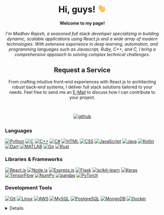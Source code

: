 <h1 align="center">Hi, guys! <img src="https://github.com/FujiwaraChoki/FujiwaraChoki/blob/main/assets/238178097-766d336d-b87d-44ba-807c-c51de2bc6b4d.gif" width="28px" alt="👋"></h1>

<p align="center">
    <b>Welcome to my page!</b><br><br>
    <i>
        I'm Madhav Rajesh, a seasoned full stack developer specializing in building dynamic, scalable applications using React.js and a wide array of modern technologies. With extensive experience in deep learning, automation, and programming languages such as Javascript, Ruby, C++, and C, I bring a comprehensive approach to solving complex technical challenges.
    </i><br>
    <h2 align="center">Request a Service</h2>
    <p align="center">From crafting intuitive front-end experiences with React.js to architecting robust back-end systems, I deliver full stack solutions tailored to your needs. Feel free to send me an <a href="mailto:madhavrajesh.cs@gmail.com">E-Mail</a> to discuss how I can contribute to your project.</p><br />
</p>

<div align="center">
<a href="https://github.com/maddyrajesh" target="_blank">
<img src="https://img.shields.io/badge/github-%2324292e.svg?&style=for-the-badge&logo=github&logoColor=white" alt="github" style="margin-bottom: 5px;" />
</a>
</div>

### Languages
[![Python](https://img.shields.io/badge/python-black?style=for-the-badge&logo=python)](https://www.python.org/)
[![C](https://img.shields.io/badge/c-black?style=for-the-badge&logo=c)](https://en.wikipedia.org/wiki/C_(programming_language))
[![C++](https://img.shields.io/badge/c++-black?style=for-the-badge&logo=cplusplus)](https://isocpp.org/)
[![C#](https://img.shields.io/badge/c%23-black?style=for-the-badge&logo=c-sharp)](https://docs.microsoft.com/en-us/dotnet/csharp/)
[![HTML](https://img.shields.io/badge/html5-black?style=for-the-badge&logo=html5)](https://developer.mozilla.org/en-US/docs/Web/Guide/HTML/HTML5)
[![CSS](https://img.shields.io/badge/css3-black?style=for-the-badge&logo=css3)](https://www.w3.org/Style/CSS/Overview.en.html)
[![JavaScript](https://img.shields.io/badge/javascript-black?style=for-the-badge&logo=javascript)](https://www.javascript.com/)
[![Java](https://img.shields.io/badge/java-black?style=for-the-badge&logo=openjdk)](https://www.oracle.com/java/)
[![Kotlin](https://img.shields.io/badge/kotlin-black?style=for-the-badge&logo=kotlin)](https://kotlinlang.org/)
[![Dart](https://img.shields.io/badge/dart-black?style=for-the-badge&logo=dart)](https://dart.dev/)
[![MATLAB](https://img.shields.io/badge/matlab-black?style=for-the-badge&logo=matlab)](https://www.mathworks.com/products/matlab.html)
[![Go](https://img.shields.io/badge/go-black?style=for-the-badge&logo=go)](https://golang.org/)
[![Rust](https://img.shields.io/badge/rust-black?style=for-the-badge&logo=rust)](https://www.rust-lang.org/)

### Libraries & Frameworks
[![React.js](https://img.shields.io/badge/react-black?style=for-the-badge&logo=react)](https://reactjs.org/)
[![Node.js](https://img.shields.io/badge/node.js-black?style=for-the-badge&logo=node.js)](https://nodejs.org/)
[![Express.js](https://img.shields.io/badge/express.js-black?style=for-the-badge&logo=express)](https://expressjs.com/)
[![Flask](https://img.shields.io/badge/flask-black?style=for-the-badge&logo=flask)](https://palletsprojects.com/p/flask/)
[![scikit-learn](https://img.shields.io/badge/scikit_learn-black?style=for-the-badge&logo=scikit-learn)](https://scikit-learn.org/)
[![Keras](https://img.shields.io/badge/keras-black?style=for-the-badge&logo=keras)](https://keras.io/)
[![TensorFlow](https://img.shields.io/badge/tensorflow-black?style=for-the-badge&logo=tensorflow)](https://www.tensorflow.org/)
[![NumPy](https://img.shields.io/badge/numpy-black?style=for-the-badge&logo=numpy)](https://numpy.org/)
[![pandas](https://img.shields.io/badge/pandas-black?style=for-the-badge&logo=pandas)](https://pandas.pydata.org/)
[![PyTorch](https://img.shields.io/badge/PyTorch-black?style=for-the-badge&logo=PyTorch)](https://pytorch.org/)

### Development Tools
[![Git](https://img.shields.io/badge/git-black?style=for-the-badge&logo=git)](https://git-scm.com/)
[![Linux](https://img.shields.io/badge/linux-black?style=for-the-badge&logo=Linux)](https://www.linux.org/)
[![AWS](https://img.shields.io/badge/aws-black?style=for-the-badge&logo=amazon-aws)](https://aws.amazon.com/)
[![MySQL](https://img.shields.io/badge/mysql-black?style=for-the-badge&logo=mysql)](https://www.mysql.com/)
[![PostgreSQL](https://img.shields.io/badge/postgresql-black?style=for-the-badge&logo=postgresql)](https://www.postgresql.org/)
[![MongoDB](https://img.shields.io/badge/mongodb-black?style=for-the-badge&logo=mongodb)](https://www.mongodb.com/)
[![Docker](https://img.shields.io/badge/docker-black?style=for-the-badge&logo=docker)](https://www.docker.com/)


<details>
<p align="center">
  <a href="https://github.com/maddyrajesh">
    <img src="http://github-profile-summary-cards.vercel.app/api/cards/profile-details?username=maddyrajesh&theme=transparent" />
  </a>
  <a href="https://github.com/maddyrajesh">
    <img src="https://github-readme-streak-stats.herokuapp.com/?user=maddyrajesh&hide_border=true&card_width=338&theme=transparent" />
  </a>
  <a href="https://github.com/maddyrajesh">
    <img src="http://github-profile-summary-cards.vercel.app/api/cards/stats?username=maddyrajesh&theme=transparent" />
  </a>
</p>
<table><tr><td valign="top" width="33%">

### Frontend  
<div align="center">  
<a href="https://reactjs.org/" target="_blank"><img style="margin: 10px" src="https://profilinator.rishav.dev/skills-assets/react-original-wordmark.svg" alt="React" height="50" /></a>  
<a href="https://getbootstrap.com/docs/3.4/javascript/" target="_blank"><img style="margin: 10px" src="https://profilinator.rishav.dev/skills-assets/bootstrap-plain.svg" alt="Bootstrap" height="50" /></a>  
<a href="https://www.w3schools.com/css/" target="_blank"><img style="margin: 10px" src="https://profilinator.rishav.dev/skills-assets/css3-original-wordmark.svg" alt="CSS3" height="50" /></a>  
<a href="https://en.wikipedia.org/wiki/HTML5" target="_blank"><img style="margin: 10px" src="https://profilinator.rishav.dev/skills-assets/html5-original-wordmark.svg" alt="HTML5" height="50" /></a>  
<a href="https://www.electronjs.org/" target="_blank"><img style="margin: 10px" src="https://profilinator.rishav.dev/skills-assets/electron-original.svg" alt="Electron" height="50" /></a>  
<a href="https://www.javascript.com/" target="_blank"><img style="margin: 10px" src="https://profilinator.rishav.dev/skills-assets/javascript-original.svg" alt="JavaScript" height="50" /></a>  
<a href="https://www.typescriptlang.org/" target="_blank"><img style="margin: 10px" src="https://profilinator.rishav.dev/skills-assets/typescript-original.svg" alt="TypeScript" height="50" /></a>  
<a href="https://www.latex-project.org/" target="_blank"><img style="margin: 10px" src="https://profilinator.rishav.dev/skills-assets/latex.png" alt="LaTeX" height="50" /></a>  
<a href="https://nextjs.org/" target="_blank"><img style="margin: 10px" src="https://profilinator.rishav.dev/skills-assets/nextjs.png" alt="NextJS" height="50" /></a> 
</div>

</td><td valign="top" width="33%">

### Backend  
<div align="center">  
<a href="https://www.cplusplus.com/" target="_blank"><img style="margin: 10px" src="https://profilinator.rishav.dev/skills-assets/cplusplus-original.svg" alt="C++" height="50" /></a>  
<a href="https://www.javascript.com/" target="_blank"><img style="margin: 10px" src="https://profilinator.rishav.dev/skills-assets/javascript-original.svg" alt="JavaScript" height="50" /></a>  
<a href="https://www.typescriptlang.org/" target="_blank"><img style="margin: 10px" src="https://profilinator.rishav.dev/skills-assets/typescript-original.svg" alt="TypeScript" height="50" /></a>  
<a href="https://www.php.net/" target="_blank"><img style="margin: 10px" src="https://profilinator.rishav.dev/skills-assets/php-original.svg" alt="PHP" height="50" /></a>  
<a href="https://www.mongodb.com/" target="_blank"><img style="margin: 10px" src="https://profilinator.rishav.dev/skills-assets/mongodb-original-wordmark.svg" alt="MongoDB" height="50" /></a>  
<a href="https://nodejs.org/" target="_blank"><img style="margin: 10px" src="https://profilinator.rishav.dev/skills-assets/nodejs-original-wordmark.svg" alt="Node.js" height="50" /></a>  
<a href="https://www.linux.org/" target="_blank"><img style="margin: 10px" src="https://profilinator.rishav.dev/skills-assets/linux-original.svg" alt="Linux" height="50" /></a>  
<a href="https://www.python.org/" target="_blank"><img style="margin: 10px" src="https://profilinator.rishav.dev/skills-assets/python-original.svg" alt="Python" height="50" /></a>  
<a href="https://github.com/" target="_blank"><img style="margin: 10px" src="https://profilinator.rishav.dev/skills-assets/git-scm-icon.svg" alt="Git" height="50" /></a>  
<a href="https://www.gnu.org/software/bash/" target="_blank"><img style="margin: 10px" src="https://profilinator.rishav.dev/skills-assets/gnu_bash-icon.svg" alt="Bash" height="50" /></a>  
<a href="https://www.mysql.com/" target="_blank"><img style="margin: 10px" src="https://profilinator.rishav.dev/skills-assets/mysql-original-wordmark.svg" alt="MySQL" height="50" /></a>  
<a href="https://docs.microsoft.com/en-us/dotnet/csharp/" target="_blank"><img style="margin: 10px" src="https://profilinator.rishav.dev/skills-assets/csharp-original.svg" alt="C#" height="50" /></a>  
<a href="https://www.java.com/" target="_blank"><img style="margin: 10px" src="https://profilinator.rishav.dev/skills-assets/java-original-wordmark.svg" alt="Java" height="50" /></a>  
<a href="https://nextjs.org/" target="_blank"><img style="margin: 10px" src="https://profilinator.rishav.dev/skills-assets/nextjs.png" alt="NextJS" height="50" /></a> 
</div>

</td><td valign="top" width="33%">

### DevOps  
<div align="center">  
<a href="https://aws.amazon.com/" target="_blank"><img style="margin: 10px" src="https://profilinator.rishav.dev/skills-assets/amazonwebservices-original-wordmark.svg" alt="AWS" height="50" /></a>  
<a href="https://www.linux.org/" target="_blank"><img style="margin: 10px" src="https://profilinator.rishav.dev/skills-assets/linux-original.svg" alt="Linux" height="50" /></a>  
<a href="https://github.com/" target="_blank"><img style="margin: 10px" src="https://profilinator.rishav.dev/skills-assets/git-scm-icon.svg" alt="Git" height="50" /></a>  
<a href="https://www.gnu.org/software/bash/" target="_blank"><img style="margin: 10px" src="https://profilinator.rishav.dev/skills-assets/gnu_bash-icon.svg" alt="Bash" height="50" /></a>
<a href="https://docs.microsoft.com/en-us/powershell/" target="_blank"><img style="margin: 10px" src="https://profilinator.rishav.dev/skills-assets/powershell.png" alt="PowerShell" height="50" /></a>
</div>

</td></tr></table>  

<br/>

<br/>  

</details>
